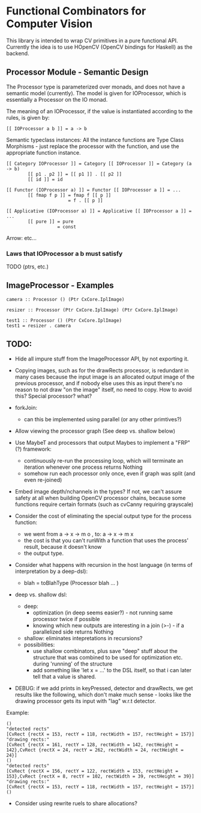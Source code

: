 # Functional Combinators for Computer Vision

This library is intended to wrap CV primitives in a pure functional API.
Currently the idea is to use HOpenCV (OpenCV bindings for Haskell) as the backend.

## Processor Module - Semantic Design

The Processor type is parameterized over monads, and does not have a semantic model (currently). The model is given for IOProcessor, which is essentially a Processor on the IO monad.

The meaning of an IOProcessor, if the value is instantiated according to the rules, is given by:

    [[ IOProcessor a b ]] = a -> b

Semantic typeclass instances: All the instance functions are Type Class Morphisms - just replace the processor with the function, and use the appropriate function instance.

    [[ Category IOProcessor ]] = Category [[ IOProcessor ]] = Category (a -> b)
            [[ p1 . p2 ]] = [[ p1 ]] . [[ p2 ]]
            [[ id ]] = id

    [[ Functor (IOProcessor a) ]] = Functor [[ IOProcessor a ]] = ...
            [[ fmap f p ]] = fmap f [[ p ]]
                           = f . [[ p ]]

    [[ Applicative (IOProcessor a) ]] = Applicative [[ IOProcessor a ]] = ...
            [[ pure ]] = pure
                       = const

Arrow: etc...

### Laws that IOProcessor a b must satisfy

TODO (ptrs, etc.)


## ImageProcessor - Examples

    camera :: Processor () (Ptr CxCore.IplImage)

    resizer :: Processor (Ptr CxCore.IplImage) (Ptr CxCore.IplImage)

    test1 :: Processor () (Ptr CxCore.IplImage)
    test1 = resizer . camera


## TODO:

* Hide all impure stuff from the ImageProcessor API, by not exporting it.

* Copying images, such as for the drawRects processor, is redundant in many cases because the input
  image is an allocated output image of the previous processor, and if nobody else uses this as input
  there's no reason to not draw "on the image" itself, no need to copy.
  How to avoid this? Special processor? what?

* forkJoin:
  - can this be implemented using parallel (or any other primtives?)

* Allow viewing the processor graph (See deep vs. shallow below)

* Use MaybeT and processors that output Maybes to implement a "FRP" (?) framework:
  - continuously re-run the processing loop, which will terminate an iteration whenever one process returns Nothing
  - somehow run each processor only once, even if graph was split (and even re-joined)

* Embed image depth/nchannels in the types? If not, we can't assure safety at all when building OpenCV processor chains, because some functions require certain formats (such as cvCanny requiring grayscale)

* Consider the cost of eliminating the special output type for the process function:
  - we went from a -> x -> m o ,  to: a -> x -> m x
  - the cost is that you can't runWith a function that uses the process' result, because it doesn't know
  - the output type.

* Consider what happens with recursion in the host language (in terms of interpretation by a deep-dsl):
  -  blah = toBlahType (Processor blah ... )


* deep vs. shallow dsl:
  - deep:
    - optimization (in deep seems easier?) - not running same processor twice if possible
    - knowing which new outputs are interesting in a join (>-) - if a parallelized side returns Nothing
  - shallow: eliminates intepretations in recursions?
  - possibilities:
    - use shallow combinators, plus save "deep" stuff about the structure that was combined to be
      used for optimization etc. during 'running' of the structure
    - add something like 'let x = ...' to the DSL itself, so that i can later tell that a value is shared.


* DEBUG: if we add prints in keyPressed, detector and drawRects, we get results like the following, which don't make much sense - looks like the drawing processor gets its input with "lag" w.r.t detector.

Example:

    ()
    "detected rects"
    [CvRect {rectX = 153, rectY = 118, rectWidth = 157, rectHeight = 157}]
    "drawing rects:"
    [CvRect {rectX = 161, rectY = 128, rectWidth = 142, rectHeight = 142},CvRect {rectX = 24, rectY = 262, rectWidth = 24, rectHeight = 24}]
    ()
    "detected rects"
    [CvRect {rectX = 156, rectY = 122, rectWidth = 153, rectHeight = 153},CvRect {rectX = 8, rectY = 102, rectWidth = 39, rectHeight = 39}]
    "drawing rects:"
    [CvRect {rectX = 153, rectY = 118, rectWidth = 157, rectHeight = 157}]
    ()


* Consider using rewrite ruels to share allocations?
